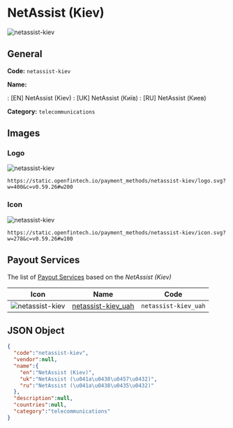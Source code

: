 
# NetAssist (Kiev) 
![netassist-kiev](https://static.openfintech.io/payment_methods/netassist-kiev/logo.svg?w=400&c=v0.59.26#w200)  

## General 
**Code:** `netassist-kiev` 
 
**Name:** 
 
:	[EN] NetAssist (Kiev) 
:	[UK] NetAssist (Київ) 
:	[RU] NetAssist (Киев) 
 
**Category:** `telecommunications` 
 

## Images 

### Logo 
![netassist-kiev](https://static.openfintech.io/payment_methods/netassist-kiev/logo.svg?w=400&c=v0.59.26#w200)  

```
https://static.openfintech.io/payment_methods/netassist-kiev/logo.svg?w=400&c=v0.59.26#w200
```  

### Icon 
![netassist-kiev](https://static.openfintech.io/payment_methods/netassist-kiev/icon.svg?w=278&c=v0.59.26#w100)  

```
https://static.openfintech.io/payment_methods/netassist-kiev/icon.svg?w=278&c=v0.59.26#w100
```  

## Payout Services 
 
The list of [Payout Services](/payout-services/) based on the _NetAssist (Kiev)_ 

|Icon|Name|Code| 
|:---:|:---:|:---:| 
|![netassist-kiev](https://static.openfintech.io/payout_methods/netassist-kiev/icon.svg?w=278&c=v0.59.26#w40) |[netassist-kiev_uah](/payout-services/netassist-kiev_uah/)|`netassist-kiev_uah`| 
 

## JSON Object 

```json
{
  "code":"netassist-kiev",
  "vendor":null,
  "name":{
    "en":"NetAssist (Kiev)",
    "uk":"NetAssist (\u041a\u0438\u0457\u0432)",
    "ru":"NetAssist (\u041a\u0438\u0435\u0432)"
  },
  "description":null,
  "countries":null,
  "category":"telecommunications"
}
```  
